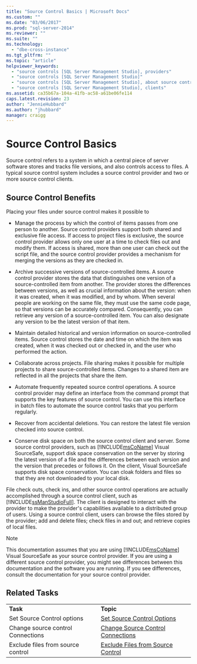 ```yaml
---
title: "Source Control Basics | Microsoft Docs"
ms.custom: ""
ms.date: "03/06/2017"
ms.prod: "sql-server-2014"
ms.reviewer: ""
ms.suite: ""
ms.technology: 
  - "dbe-cross-instance"
ms.tgt_pltfrm: ""
ms.topic: "article"
helpviewer_keywords: 
  - "source controls [SQL Server Management Studio], providers"
  - "source controls [SQL Server Management Studio]"
  - "source controls [SQL Server Management Studio], about source controls"
  - "source controls [SQL Server Management Studio], clients"
ms.assetid: ca35b67a-104a-41fb-ac58-a61be06fe114
caps.latest.revision: 23
author: "JennieHubbard"
ms.author: "jhubbard"
manager: craigg
---
```

# Source Control Basics
  Source control refers to a system in which a central piece of server software stores and tracks file versions, and also controls access to files. A typical source control system includes a source control provider and two or more source control clients.  
  
## Source Control Benefits  
 Placing your files under source control makes it possible to  
  
-   Manage the process by which the control of items passes from one person to another. Source control providers support both shared and exclusive file access. If access to project files is exclusive, the source control provider allows only one user at a time to check files out and modify them. If access is shared, more than one user can check out the script file, and the source control provider provides a mechanism for merging the versions as they are checked in.  
  
-   Archive successive versions of source-controlled items. A source control provider stores the data that distinguishes one version of a source-controlled item from another. The provider stores the differences between versions, as well as crucial information about the version: when it was created, when it was modified, and by whom. When several people are working on the same file, they must use the same code page, so that versions can be accurately compared. Consequently, you can retrieve any version of a source-controlled item. You can also designate any version to be the latest version of that item.  
  
-   Maintain detailed historical and version information on source-controlled items. Source control stores the date and time on which the item was created, when it was checked out or checked in, and the user who performed the action.  
  
-   Collaborate across projects. File sharing makes it possible for multiple projects to share source-controlled items. Changes to a shared item are reflected in all the projects that share the item.  
  
-   Automate frequently repeated source control operations. A source control provider may define an interface from the command prompt that supports the key features of source control. You can use this interface in batch files to automate the source control tasks that you perform regularly.  
  
-   Recover from accidental deletions. You can restore the latest file version checked into source control.  
  
-   Conserve disk space on both the source control client and server. Some source control providers, such as [!INCLUDE[msCoName](../includes/msconame-md.md)] Visual SourceSafe, support disk space conservation on the server by storing the latest version of a file and the differences between each version and the version that precedes or follows it. On the client, Visual SourceSafe supports disk space conservation. You can cloak folders and files so that they are not downloaded to your local disk.  
  
 File check outs, check ins, and other source control operations are actually accomplished through a source control client, such as [!INCLUDE[ssManStudioFull](../includes/ssmanstudiofull-md.md)]. The client is designed to interact with the provider to make the provider's capabilities available to a distributed group of users. Using a source control client, users can browse the files stored by the provider; add and delete files; check files in and out; and retrieve copies of local files.  
  
> [!NOTE]  
>  This documentation assumes that you are using [!INCLUDE[msCoName](../includes/msconame-md.md)] Visual SourceSafe as your source control provider. If you are using a different source control provider, you might see differences between this documentation and the software you are running. If you see differences, consult the documentation for your source control provider.  
  
## Related Tasks  
  
|||  
|-|-|  
|**Task**|**Topic**|  
|Set Source Control options|[Set Source Control Options](../../2014/database-engine/set-source-control-options.md)|  
|Change source control Connections|[Change Source Control Connections](../../2014/database-engine/change-source-control-connections.md)|  
|Exclude files from source control|[Exclude Files from Source Control](../../2014/database-engine/exclude-files-from-source-control.md)|  
  
  